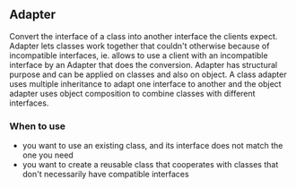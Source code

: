 ## Adapter

Convert the interface of a class into another interface the clients expect.
Adapter lets classes work together that couldn't otherwise because of
incompatible interfaces, ie. allows to use a client with an incompatible 
interface by an Adapter that does the conversion. Adapter has structural purpose
and can be applied on classes and also on object. A class adapter uses multiple 
inheritance to adapt one interface to another and the object adapter uses object 
composition to combine classes with different interfaces.

### When to use

* you want to use an existing class, and its interface does not match the one you need
* you want to create a reusable class that cooperates with classes that don't necessarily have compatible interfaces

